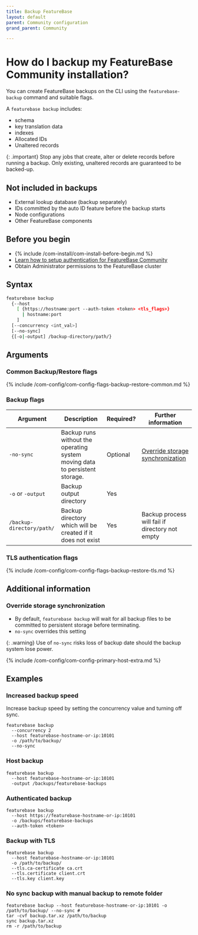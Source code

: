 ```yaml
---
title: Backup FeatureBase
layout: default
parent: Community configuration
grand_parent: Community

---
```


# How do I backup my FeatureBase Community installation?

You can create FeatureBase backups on the CLI using the `featurebase-backup` command and suitable flags.

A `featurebase backup` includes:
* schema
* key translation data
* indexes
* Allocated IDs
* Unaltered records

{: .important}
Stop any jobs that create, alter or delete records before running a backup. Only existing, unaltered records are guaranteed to be backed-up.

## Not included in backups

* External lookup database (backup separately)
* IDs committed by the auto ID feature before the backup starts
* Node configurations
* Other FeatureBase components

## Before you begin

* {% include /com-install/com-install-before-begin.md %}
* [Learn how to setup authentication for FeatureBase Community](/docs/community/com-config/com-config-authentication)
* Obtain Administrator permissions to the FeatureBase cluster

## Syntax

```sh
featurebase backup
  {--host
    [ {https://hostname:port --auth-token <token> <tls_flags>}
      | hostname:port
    ]
  [--concurrency <int_val>]
  [--no-sync]
  {[-o|-output] /backup-directory/path/}
```

## Arguments
<!--this is a workaround because the table won't merge into one with a leading include-->
### Common Backup/Restore flags

{% include /com-config/com-config-flags-backup-restore-common.md %}

### Backup flags

| Argument | Description | Required? | Further information |
|---|---|---|---|
| `-no-sync` | Backup runs without the operating system moving data to persistent storage. | Optional | [Override storage synchronization](#override-storage-synchronization) |
| `-o` or `-output` | Backup output directory | Yes |  |
| `/backup-directory/path/` | Backup directory which will be created if it does not exist | Yes | Backup process will fail if directory not empty |

### TLS authentication flags

{% include /com-config/com-config-flags-backup-restore-tls.md %}

## Additional information

### Override storage synchronization

* By default, `featurebase backup` will wait for all backup files to be committed to persistent storage before terminating.
* `no-sync` overrides this setting

{: .warning}
Use of `no-sync` risks loss of backup date should the backup system lose power.

{% include /com-config/com-config-primary-host-extra.md %}

## Examples

### Increased backup speed

Increase backup speed by setting the concurrency value and turning off sync.

```
featurebase backup
  --concurrency 2
  --host featurebase-hostname-or-ip:10101
  -o /path/to/backup/
  --no-sync
```

### Host backup

```
featurebase backup
  --host featurebase-hostname-or-ip:10101
  -output /backups/featurebase-backups
```


### Authenticated backup

```
featurebase backup
  --host https://featurebase-hostname-or-ip:10101
  -o /backups/featurebase-backups
  --auth-token <token>
```

### Backup with TLS

```
featurebase backup
  --host featurebase-hostname-or-ip:10101
  -o /path/to/backup/
  --tls.ca-certificate ca.crt
  --tls.certificate client.crt
  --tls.key client.key
```

### No sync backup with manual backup to remote folder

```
featurebase backup --host featurebase-hostname-or-ip:10101 -o /path/to/backup/ --no-sync #
tar -cvf backup.tar.xz /path/to/backup
sync backup.tar.xz
rm -r /path/to/backup
```
